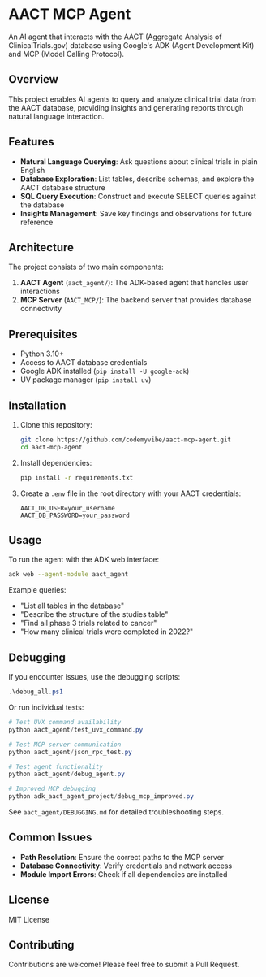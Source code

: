 # AACT MCP Agent

An AI agent that interacts with the AACT (Aggregate Analysis of ClinicalTrials.gov) database using Google's ADK (Agent Development Kit) and MCP (Model Calling Protocol).

## Overview

This project enables AI agents to query and analyze clinical trial data from the AACT database, providing insights and generating reports through natural language interaction.

## Features

- **Natural Language Querying**: Ask questions about clinical trials in plain English
- **Database Exploration**: List tables, describe schemas, and explore the AACT database structure
- **SQL Query Execution**: Construct and execute SELECT queries against the database
- **Insights Management**: Save key findings and observations for future reference

## Architecture

The project consists of two main components:

1. **AACT Agent** (`aact_agent/`): The ADK-based agent that handles user interactions
2. **MCP Server** (`AACT_MCP/`): The backend server that provides database connectivity

## Prerequisites

- Python 3.10+
- Access to AACT database credentials
- Google ADK installed (`pip install -U google-adk`)
- UV package manager (`pip install uv`)

## Installation

1. Clone this repository:
   ```bash
   git clone https://github.com/codemyvibe/aact-mcp-agent.git
   cd aact-mcp-agent
   ```

2. Install dependencies:
   ```bash
   pip install -r requirements.txt
   ```

3. Create a `.env` file in the root directory with your AACT credentials:
   ```
   AACT_DB_USER=your_username
   AACT_DB_PASSWORD=your_password
   ```

## Usage

To run the agent with the ADK web interface:

```bash
adk web --agent-module aact_agent
```

Example queries:
- "List all tables in the database"
- "Describe the structure of the studies table"
- "Find all phase 3 trials related to cancer"
- "How many clinical trials were completed in 2022?"

## Debugging

If you encounter issues, use the debugging scripts:

```powershell
.\debug_all.ps1
```

Or run individual tests:

```powershell
# Test UVX command availability
python aact_agent/test_uvx_command.py

# Test MCP server communication
python aact_agent/json_rpc_test.py

# Test agent functionality
python aact_agent/debug_agent.py

# Improved MCP debugging
python adk_aact_agent_project/debug_mcp_improved.py
```

See `aact_agent/DEBUGGING.md` for detailed troubleshooting steps.

## Common Issues

- **Path Resolution**: Ensure the correct paths to the MCP server
- **Database Connectivity**: Verify credentials and network access
- **Module Import Errors**: Check if all dependencies are installed

## License

MIT License

## Contributing

Contributions are welcome! Please feel free to submit a Pull Request. 